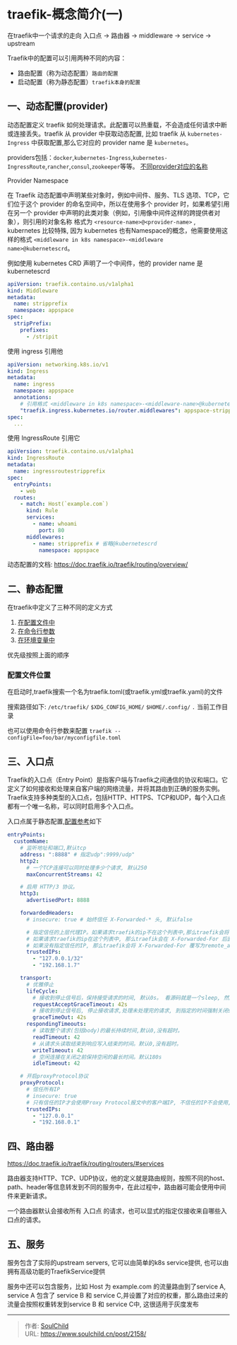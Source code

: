 # traefik-概念简介(一)

<!--more-->

在traefik中一个请求的走向 入口点 -> 路由器 -> middleware -> service -> upstream

Traefik中的配置可以引用两种不同的内容：

- 路由配置（称为动态配置）`路由的配置`
- 启动配置（称为静态配置）`traefik本身的配置`

## 一、动态配置(provider)

动态配置定义 traefik 如何​​处理请求。此配置可以热重载，不会造成任何请求中断或连接丢失。traefik 从 provider 中获取动态配置, 比如 traefik 从 `kubernetes-Ingress` 中获取配置,那么它对应的 provider name 是 `kubernetes`。

providers包括：`docker`,`kubernetes-Ingress`,`kubernetes-IngressRoute`,`rancher`,`consul`,`zookeeper`等等。
[不同provider对应的名称](https://doc.traefik.io/traefik/providers/overview/#supported-providers)

Provider Namespace

在 Traefik 动态配置中声明某些对象时，例如中间件、服务、TLS 选项、TCP，它们位于这个 provider 的命名空间中，所以在使用多个 provider 时，如果希望引用在另一个 provider 中声明的此类对象（例如，引用像中间件这样的跨提供者对象），则引用的对象名称 格式为 `<resource-name>@<provider-name>` , kubernetes 比较特殊, 因为 kubernetes 也有Namespace的概念，他需要使用这样的格式 `<middleware in k8s namespace>-<middleware name>@kubernetescrd`。

例如使用 kubernetes CRD 声明了一个中间件，他的 provider name 是 kubernetescrd

```yaml
apiVersion: traefik.containo.us/v1alpha1
kind: Middleware
metadata:
  name: stripprefix
  namespace: appspace
spec:
  stripPrefix:
    prefixes:
      - /stripit
```

使用 ingress 引用他

```yaml
apiVersion: networking.k8s.io/v1
kind: Ingress
metadata:
  name: ingress
  namespace: appspace
  annotations:
    # 引用格式 <middleware in k8s namespace>-<middleware-name>@kubernetescrd
    "traefik.ingress.kubernetes.io/router.middlewares": appspace-stripprefix@kubernetescrd
spec: 
  ...
```

使用 IngressRoute 引用它

```yaml
apiVersion: traefik.containo.us/v1alpha1
kind: IngressRoute
metadata:
  name: ingressroutestripprefix
spec:
  entryPoints:
    - web
  routes:
    - match: Host(`example.com`)
      kind: Rule
      services:
        - name: whoami
          port: 80
      middlewares:
        - name: stripprefix # 省略@kubernetescrd
          namespace: appspace
```

动态配置的文档: <https://doc.traefik.io/traefik/routing/overview/>

## 二、静态配置

在traefik中定义了三种不同的定义方式

1. [在配置文件中](https://doc.traefik.io/traefik/reference/static-configuration/file/)
2. [在命令行参数](https://doc.traefik.io/traefik/reference/static-configuration/cli/)
3. [在环境变量中](https://doc.traefik.io/traefik/reference/static-configuration/env/)

优先级按照上面的顺序

### 配置文件位置

在启动时,traefik搜索一个名为traefik.toml(或traefik.yml或traefik.yaml)的文件

搜索路径如下:
`/etc/traefik/`
`$XDG_CONFIG_HOME/`
`$HOME/.config/`
`.` 当前工作目录

也可以使用命令行参数来配置
`traefik --configFile=foo/bar/myconfigfile.toml`

## 三、入口点

Traefik的入口点（Entry Point）是指客户端与Traefik之间通信的协议和端口。它定义了如何接收和处理来自客户端的网络流量，并将其路由到正确的服务实例。
Traefik支持多种类型的入口点，包括HTTP、HTTPS、TCP和UDP，每个入口点都有一个唯一名称，可以同时启用多个入口点。

入口点属于静态配置,[配置参考](https://doc.traefik.io/traefik/routing/entrypoints/#configuration-examples)如下

```yaml
entryPoints:
  customName:
    # 监听地址和端口,默认tcp
    address: ":8888" # 指定udp":9999/udp"
    http2:
      # 一个TCP连接可以同时处理多少个请求, 默认250
      maxConcurrentStreams: 42

    # 启用 HTTP/3 协议。 
    http3:
      advertisedPort: 8888

    forwardedHeaders:
      # insecure: true # 始终信任 X-Forwarded-* 头, 默认false

      # 指定信任的上层代理IP。如果请求traefik的ip不在这个列表中,那么traefik会将 X-Forwarded-For 覆写为remote_addr
      # 如果请求traefik的ip在这个列表中, 那么traefik会在 X-Forwarded-For 后面追加remote_addr
      # 如果没有指定信任的IP, 那么traefik会将 X-Forwarded-For 覆写为remote_addr, 除非insecure=true
      trustedIPs: 
        - "127.0.0.1/32"
        - "192.168.1.7"

    transport:
      # 优雅停止
      lifeCycle:
        # 接收到停止信号后，保持接受请求的时间, 默认0s。 看源码就是一个sleep, 然后走到graceTimeOut，不知道有啥用。
        requestAcceptGraceTimeout: 42s
        # 接收到停止信号后, 停止接收请求,处理未处理完的请求, 到指定的时间强制关闭server。
        graceTimeOut: 42s
      respondingTimeouts:
        # 读取整个请求(包括body)的最长持续时间,默认0,没有超时。
        readTimeout: 42
        # 从请求头读取结束到响应写入结束的时间。默认0,没有超时。
        writeTimeout: 42
        # 空闲连接在关闭之前保持空闲的最长时间。默认180s
        idleTimeout: 42

    # 开启proxyProtocol协议
    proxyProtocol:
      # 信任所有IP
      # insecure: true
      # 只有信任的IP才会使用Proxy Protocol报文中的客户端IP, 不信任的IP不会使用,并拒绝响应
      trustedIPs:
        - "127.0.0.1"
        - "192.168.0.1"
```

## 四、路由器

<https://doc.traefik.io/traefik/routing/routers/#services>

路由器支持HTTP、TCP、UDP协议，他的定义就是路由规则，按照不同的host、path、header等信息转发到不同的服务中，在此过程中，路由器可能会使用中间件来更新请求。

一个路由器默认会接收所有 入口点 的请求，也可以显式的指定仅接收来自哪些入口点的请求。

## 五、服务

服务包含了实际的upstream servers, 它可以由简单的k8s service提供, 也可以由拥有高级功能的TraefikService提供

服务中还可以包含服务，比如 Host 为 example.com 的流量路由到了service A, service A 包含了 service B 和 service C,并设置了对应的权重，那么路由过来的流量会按照权重转发到service B 和 service C中, 这很适用于灰度发布


---

> 作者: [SoulChild](https://www.soulchild.cn)  
> URL: https://www.soulchild.cn/post/2158/  

